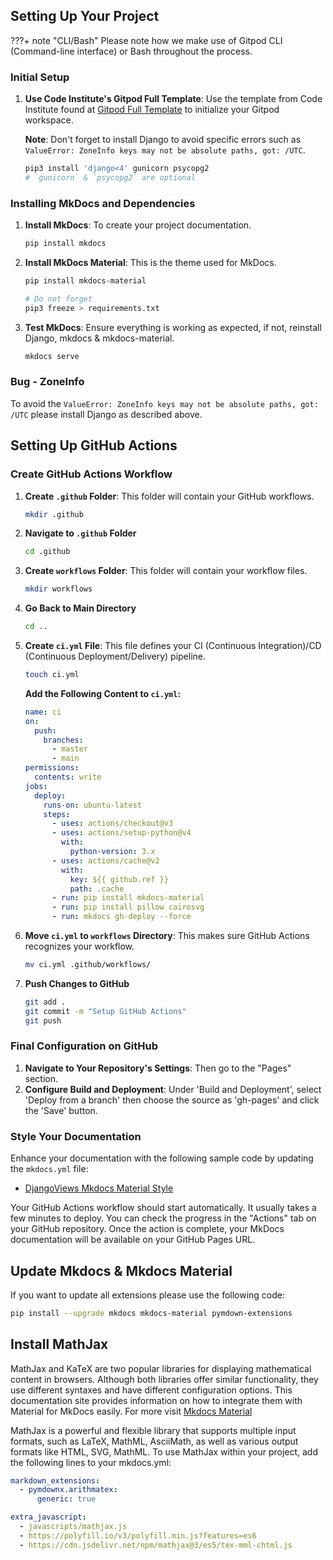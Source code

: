 ## Setting Up Your Project

???+ note "CLI/Bash"
    Please note how we make use of Gitpod CLI (Command-line interface) or Bash throughout the process.

### Initial Setup

1. **Use Code Institute's Gitpod Full Template**: Use the template from Code Institute found at [Gitpod Full Template](https://github.com/Code-Institute-Org/gitpod-full-template) to initialize your Gitpod workspace.

    **Note**: Don't forget to install Django to avoid specific errors such as `ValueError: ZoneInfo keys may not be absolute paths, got: /UTC`.

    ```bash
    pip3 install 'django<4' gunicorn psycopg2
    # `gunicorn` & `psycopg2` are optional
    ```

### Installing MkDocs and Dependencies

1. **Install MkDocs**: To create your project documentation.

    ```bash
    pip install mkdocs
    ```

2. **Install MkDocs Material**: This is the theme used for MkDocs.

    ```bash
    pip install mkdocs-material

    # Do not forget
    pip3 freeze > requirements.txt
    ```

3. **Test MkDocs**: Ensure everything is working as expected, if not, reinstall Django, mkdocs & mkdocs-material.

    ```bash
    mkdocs serve
    ```

### Bug - ZoneInfo

To avoid the `ValueError: ZoneInfo keys may not be absolute paths, got: /UTC` please install Django as described above.

## Setting Up GitHub Actions

### Create GitHub Actions Workflow

1. **Create `.github` Folder**: This folder will contain your GitHub workflows.

    ```bash
    mkdir .github
    ```

2. **Navigate to `.github` Folder**

    ```bash
    cd .github
    ```

3. **Create `workflows` Folder**: This folder will contain your workflow files.

    ```bash
    mkdir workflows
    ```

4. **Go Back to Main Directory**

    ```bash
    cd ..
    ```

5. **Create `ci.yml` File**: This file defines your CI (Continuous Integration)/CD (Continuous Deployment/Delivery) pipeline.

    ```bash
    touch ci.yml
    ```

    **Add the Following Content to `ci.yml`:**

    ```yaml
    name: ci
    on:
      push:
        branches:
          - master
          - main
    permissions:
      contents: write
    jobs:
      deploy:
        runs-on: ubuntu-latest
        steps:
          - uses: actions/checkout@v3
          - uses: actions/setup-python@v4
            with:
              python-version: 3.x
          - uses: actions/cache@v2
            with:
              key: ${{ github.ref }}
              path: .cache
          - run: pip install mkdocs-material
          - run: pip install pillow cairosvg
          - run: mkdocs gh-deploy --force
    ```

6. **Move `ci.yml` to `workflows` Directory**: This makes sure GitHub Actions recognizes your workflow.

    ```bash
    mv ci.yml .github/workflows/
    ```

7. **Push Changes to GitHub**

    ```bash
    git add .
    git commit -m "Setup GitHub Actions"
    git push
    ```

### Final Configuration on GitHub

1. **Navigate to Your Repository's Settings**: Then go to the "Pages" section.
2. **Configure Build and Deployment**: Under 'Build and Deployment', select 'Deploy from a branch' then choose the source as 'gh-pages' and click the 'Save' button.

### Style Your Documentation
Enhance your documentation with the following sample code by updating the `mkdocs.yml` file:

- [DjangoViews Mkdocs Material Style](https://github.com/plexoio/djangoviews/blob/main/mkdocs.yml)

Your GitHub Actions workflow should start automatically. It usually takes a few minutes to deploy. You can check the progress in the "Actions" tab on your GitHub repository. Once the action is complete, your MkDocs documentation will be available on your GitHub Pages URL.

## Update Mkdocs & Mkdocs Material

If you want to update all extensions please use the following code:

```bash
pip install --upgrade mkdocs mkdocs-material pymdown-extensions
```

## Install MathJax

MathJax and KaTeX are two popular libraries for displaying mathematical content in browsers. Although both libraries offer similar functionality, they use different syntaxes and have different configuration options. This documentation site provides information on how to integrate them with Material for MkDocs easily. For more visit [Mkdocs Material](https://squidfunk.github.io/mkdocs-material/reference/math/?h=math#mathjax-mkdocsyml)

MathJax is a powerful and flexible library that supports multiple input formats, such as LaTeX, MathML, AsciiMath, as well as various output formats like HTML, SVG, MathML. To use MathJax within your project, add the following lines to your mkdocs.yml:

```yaml
markdown_extensions:
  - pymdownx.arithmatex:
      generic: true

extra_javascript:
  - javascripts/mathjax.js
  - https://polyfill.io/v3/polyfill.min.js?features=es6
  - https://cdn.jsdelivr.net/npm/mathjax@3/es5/tex-mml-chtml.js
```